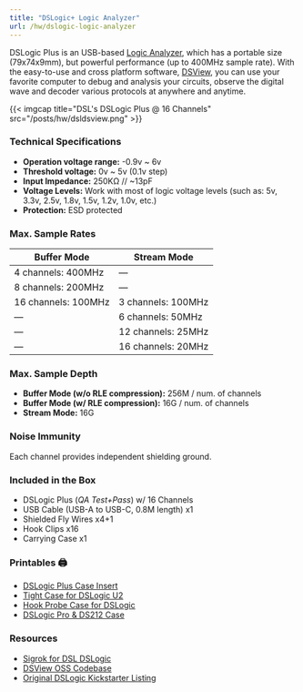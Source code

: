 ```yaml
---
title: "DSLogic+ Logic Analyzer"
url: /hw/dslogic-logic-analyzer
---
```


DSLogic Plus is an USB-based [Logic Analyzer](/hw/logic-analyzer), which has a portable size (79x74x9mm), but powerful performance (up to 400MHz sample rate). With the easy-to-use and cross platform software, [DSView](https://www.dreamsourcelab.com/download/), you can use your favorite computer to debug and analysis your circuits, observe the digital wave and decoder various protocols at anywhere and anytime.

{{< imgcap title="DSL's DSLogic Plus @ 16 Channels" src="/posts/hw/dsldsview.png" >}}

### Technical Specifications

* **Operation voltage range:** -0.9v ~ 6v
* **Threshold voltage:** 0v ~ 5v (0.1v step)
* **Input Impedance:** 250KΩ // ~13pF
* **Voltage Levels:** Work with most of logic voltage levels (such as: 5v, 3.3v, 2.5v, 1.8v, 1.5v, 1.2v, 1.0v, etc.)
* **Protection:** ESD protected

### Max. Sample Rates

| Buffer Mode          | Stream Mode          |
|-----------------------|-----------------------|
| 4 channels: 400MHz   | —                     |
| 8 channels: 200MHz   | —                     |
| 16 channels: 100MHz  | 3 channels: 100MHz    |
| —                    | 6 channels: 50MHz     |
| —                    | 12 channels: 25MHz    |
| —                    | 16 channels: 20MHz    |

### Max. Sample Depth

* **Buffer Mode (w/o RLE compression):** 256M / num. of channels
* **Buffer Mode (w/ RLE compression):** 16G / num. of channels
* **Stream Mode:** 16G

### Noise Immunity

Each channel provides independent shielding ground.

### Included in the Box

* DSLogic Plus (*QA Test+Pass*) w/ 16 Channels
* USB Cable (USB-A to USB-C, 0.8M length) x1
* Shielded Fly Wires x4+1
* Hook Clips x16
* Carrying Case x1

### Printables 🖨️

* [DSLogic Plus Case Insert](https://www.printables.com/model/311695-dslogic-plus-case-insert)
* [Tight Case for DSLogic U2](https://makerworld.com/en/models/153186#profileId-167366)
* [Hook Probe Case for DSLogic](https://www.printables.com/model/762493-improved-probe-case-for-dslogic-case)
* [DSLogic Pro & DS212 Case](https://www.printables.com/model/50651-dslogic-pro-and-ds212-case)

### Resources

* [Sigrok for DSL DSLogic](https://sigrok.org/wiki/DreamSourceLab_DSLogic)
* [DSView OSS Codebase](https://github.com/DreamSourceLab/DSView)
* [Original DSLogic Kickstarter Listing](https://www.kickstarter.com/projects/dreamsourcelab/dslogic-multifunction-instruments-for-everyone)